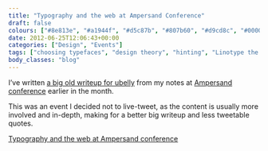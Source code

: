 ```yaml
---
title: "Typography and the web at Ampersand Conference"
draft: false
colours: ["#8e813e", "#a1944f", "#d5c87b", "#807b60", "#d9cd8c", "#000000", "#aaa588"]
date: 2012-06-25T12:06:43+00:00
categories: ["Design", "Events"]
tags: ["choosing typefaces", "design theory", "hinting", "Linotype the film", "OpenType", "relationships", "typography", "web fonts"]
body_classes: "blog"
---
```


I’ve written [a big old writeup for ubelly](http://www.ubelly.com/2012/06/typography-and-the-web-at-ampersand-conference/) from my notes at [Ampersand conference](http://2012.ampersandconf.com/) earlier in the month.

This was an event I decided not to live-tweet, as the content is usually more involved and in-depth, making for a better big writeup and less tweetable quotes.

[Typography and the web at Ampersand conference](http://www.ubelly.com/2012/06/typography-and-the-web-at-ampersand-conference/)

	